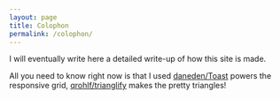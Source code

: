 ```yaml
---
layout: page
title: Colophon
permalink: /colophon/
---
```


I will eventually write here a detailed write-up of how this site is made.

All you need to know right now is that I used [daneden/Toast](https://github.com/daneden/Toast) powers the responsive grid, [qrohlf/trianglify](https://github.com/qrohlf/trianglify) makes the pretty triangles!
